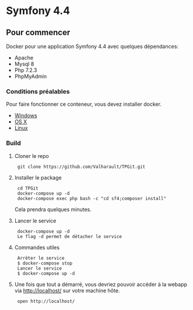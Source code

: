 # Symfony 4.4

## Pour commencer

Docker pour une application Symfony 4.4 avec quelques dépendances: 

 * Apache
 * Mysql 8
 * Php 7.2.3
 * PhpMyAdmin

### Conditions préalables


Pour faire fonctionner ce conteneur, vous devez installer docker.

* [Windows](https://docs.docker.com/windows/started)
* [OS X](https://docs.docker.com/mac/started/)
* [Linux](https://docs.docker.com/linux/started/)

### Build

1. Cloner le repo

        git clone https://github.com/Valharault/TPGit.git
        
2. Installer le package

        cd TPGit
        docker-compose up -d
        docker-compose exec php bash -c "cd sf4;composer install"

    Cela prendra quelques minutes.

3. Lancer le service

        docker-compose up -d
        Le flag -d permet de détacher le service
        
4. Commandes utiles
        
        Arrêter le service 
        $ docker-compose stop 
        Lancer le service 
        $ docker-compose up -d

6. Une fois que tout a démarré, vous devriez pouvoir accéder à la webapp via [http://localhost/](http://localhost/) sur votre machine hôte.

        open http://localhost/

